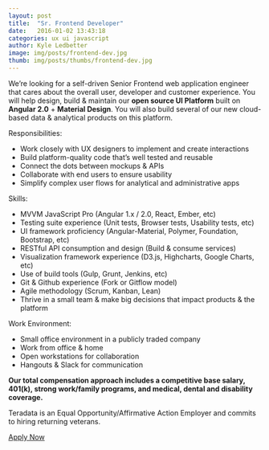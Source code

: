 ```yaml
---
layout: post
title:  "Sr. Frontend Developer"
date:   2016-01-02 13:43:18
categories: ux ui javascript
author: Kyle Ledbetter
image: img/posts/frontend-dev.jpg
thumb: img/posts/thumbs/frontend-dev.jpg
---
```

We’re looking for a self-driven Senior Frontend web application engineer that cares about the overall user, developer and customer experience. You will help design, build & maintain our **open source UI Platform** built on **Angular 2.0** + **Material Design**. You will also build several of our new cloud-based data & analytical products on this platform.

Responsibilities:

- Work closely with UX designers to implement and create interactions
- Build platform-quality code that’s well tested and reusable
- Connect the dots between mockups & APIs
- Collaborate with end users to ensure usability
- Simplify complex user flows for analytical and administrative apps

Skills:

- MVVM JavaScript Pro (Angular 1.x / 2.0, React, Ember, etc)
- Testing suite experience (Unit tests, Browser tests, Usability tests, etc)
- UI framework proficiency (Angular-Material, Polymer, Foundation, Bootstrap, etc)
- RESTful API consumption and design (Build & consume services)
- Visualization framework experience (D3.js, Highcharts, Google Charts, etc)
- Use of build tools (Gulp, Grunt, Jenkins, etc)
- Git & Github experience (Fork or Gitflow model)
- Agile methodology (Scrum, Kanban, Lean)
- Thrive in a small team & make big decisions that impact products & the platform

Work Environment:

- Small office environment in a publicly traded company
- Work from office & home
- Open workstations for collaboration
- Hangouts &amp; Slack for communication

**Our total compensation approach includes a competitive base salary, 401(k), strong work/family programs, and medical, dental and disability coverage.**

Teradata is an Equal Opportunity/Affirmative Action Employer and commits to hiring returning veterans.


<a href="https://teradata.taleo.net/careersection/prof/jobdetail.ftl?job=167645" class="mdl-button mdl-js-button mdl-button--raised mdl-js-ripple-effect mdl-button--accent" target="_blank">
  Apply Now
</a>
